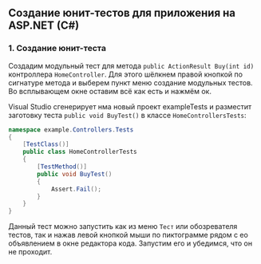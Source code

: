 ## Создание юнит-тестов для приложения на ASP.NET (C#)

### 1. Создание юнит-теста

Создадим модульный тест для метода `public ActionResult Buy(int id)` контроллера `HomeController`. Для этого шёлкнем правой кнопкой по сигнатуре метода и выберем пункт меню создание модульных тестов. Во всплывающем окне оставим всё как есть и нажмём ок.

Visual Studio сгенерирует нма новый проект exampleTests и разместит заготовку теста         `public void BuyTest()` в классе `HomeControllersTests`:

```c#
namespace example.Controllers.Tests
{
    [TestClass()]
    public class HomeControllerTests
    {
        [TestMethod()]
        public void BuyTest()
        {
            Assert.Fail();
        }
    }
}
```

Данный тест можно запустить как из меню `Тест` или обозревателя тестов, так и нажав левой кнопкой мыши по пиктограмме рядом с ео объявлением в окне редактора кода. Запустим его и убедимся, что он не проходит.
